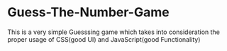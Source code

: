 # Guess-The-Number-Game
This is a very simple Guesssing game which takes into consideration the proper usage of CSS(good UI) and JavaScript(good Functionality)

